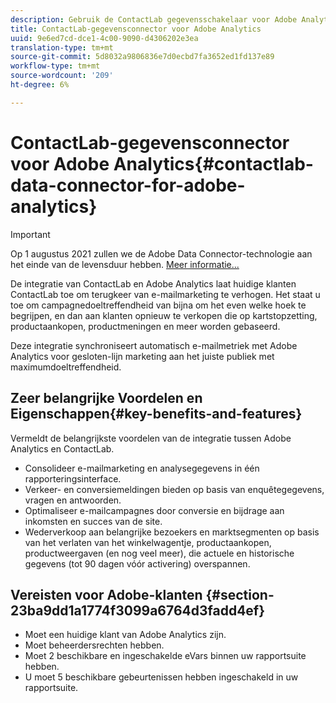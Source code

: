 ```yaml
---
description: Gebruik de ContactLab gegevensschakelaar voor Adobe Analytics.
title: ContactLab-gegevensconnector voor Adobe Analytics
uuid: 9e6ed7cd-dce1-4c00-9090-d4306202e3ea
translation-type: tm+mt
source-git-commit: 5d8032a9806836e7d0ecbd7fa3652ed1fd137e89
workflow-type: tm+mt
source-wordcount: '209'
ht-degree: 6%

---
```



# ContactLab-gegevensconnector voor Adobe Analytics{#contactlab-data-connector-for-adobe-analytics}

>[!IMPORTANT]
>
>Op 1 augustus 2021 zullen we de Adobe Data Connector-technologie aan het einde van de levensduur hebben. [Meer informatie...](/help/import/data-connectors/data-connectors-eol.md)

De integratie van ContactLab en Adobe Analytics laat huidige klanten ContactLab toe om terugkeer van e-mailmarketing te verhogen. Het staat u toe om campagnedoeltreffendheid van bijna om het even welke hoek te begrijpen, en dan aan klanten opnieuw te verkopen die op kartstopzetting, productaankopen, productmeningen en meer worden gebaseerd.

Deze integratie synchroniseert automatisch e-mailmetriek met Adobe Analytics voor gesloten-lijn marketing aan het juiste publiek met maximumdoeltreffendheid.

## Zeer belangrijke Voordelen en Eigenschappen{#key-benefits-and-features}

Vermeldt de belangrijkste voordelen van de integratie tussen Adobe Analytics en ContactLab.

* Consolideer e-mailmarketing en analysegegevens in één rapporteringsinterface.
* Verkeer- en conversiemeldingen bieden op basis van enquêtegegevens, vragen en antwoorden.
* Optimaliseer e-mailcampagnes door conversie en bijdrage aan inkomsten en succes van de site.
* Wederverkoop aan belangrijke bezoekers en marktsegmenten op basis van het verlaten van het winkelwagentje, productaankopen, productweergaven (en nog veel meer), die actuele en historische gegevens (tot 90 dagen vóór activering) overspannen.

## Vereisten voor Adobe-klanten {#section-23ba9dd1a1774f3099a6764d3fadd4ef}

* Moet een huidige klant van Adobe Analytics zijn.
* Moet beheerdersrechten hebben.
* Moet 2 beschikbare en ingeschakelde eVars binnen uw rapportsuite hebben.
* U moet 5 beschikbare gebeurtenissen hebben ingeschakeld in uw rapportsuite.
